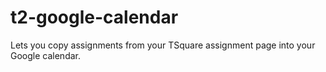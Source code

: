 # t2-google-calendar
Lets you copy assignments from your TSquare assignment page into your Google calendar.
